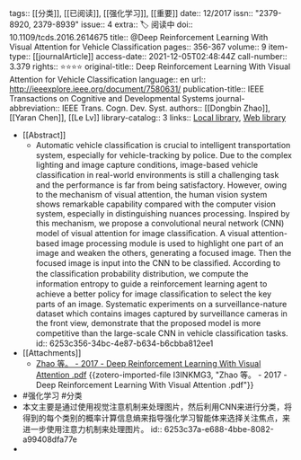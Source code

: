 tags:: [[分类]], [[已阅读]], [[强化学习]], [[重要]]
date:: 12/2017
issn:: "2379-8920, 2379-8939"
issue:: 4
extra:: 🏷️ 阅读中
doi:: 10.1109/tcds.2016.2614675
title:: @Deep Reinforcement Learning With Visual Attention for Vehicle Classification
pages:: 356-367
volume:: 9
item-type:: [[journalArticle]]
access-date:: 2021-12-05T02:48:44Z
call-number:: 3.379
rights:: ⭐⭐⭐⭐
original-title:: Deep Reinforcement Learning With Visual Attention for Vehicle Classification
language:: en
url:: http://ieeexplore.ieee.org/document/7580631/
publication-title:: IEEE Transactions on Cognitive and Developmental Systems
journal-abbreviation:: IEEE Trans. Cogn. Dev. Syst.
authors:: [[Dongbin Zhao]], [[Yaran Chen]], [[Le Lv]]
library-catalog:: 3
links:: [Local library](zotero://select/library/items/BHQT8T4W), [Web library](https://www.zotero.org/users/8746250/items/BHQT8T4W)

- [[Abstract]]
	- Automatic vehicle classiﬁcation is crucial to intelligent transportation system, especially for vehicle-tracking by police. Due to the complex lighting and image capture conditions, image-based vehicle classiﬁcation in real-world environments is still a challenging task and the performance is far from being satisfactory. However, owing to the mechanism of visual attention, the human vision system shows remarkable capability compared with the computer vision system, especially in distinguishing nuances processing. Inspired by this mechanism, we propose a convolutional neural network (CNN) model of visual attention for image classiﬁcation. A visual attention-based image processing module is used to highlight one part of an image and weaken the others, generating a focused image. Then the focused image is input into the CNN to be classiﬁed. According to the classiﬁcation probability distribution, we compute the information entropy to guide a reinforcement learning agent to achieve a better policy for image classiﬁcation to select the key parts of an image. Systematic experiments on a surveillance-nature dataset which contains images captured by surveillance cameras in the front view, demonstrate that the proposed model is more competitive than the large-scale CNN in vehicle classiﬁcation tasks.
	  id:: 6253c356-34bc-4e87-b634-b6cbba812ee1
- [[Attachments]]
	- [Zhao 等。 - 2017 - Deep Reinforcement Learning With Visual Attention .pdf](zotero://select/library/items/I3INKMG3) {{zotero-imported-file I3INKMG3, "Zhao 等。 - 2017 - Deep Reinforcement Learning With Visual Attention .pdf"}}
- #强化学习 #分类
- 本文主要是通过使用视觉注意机制来处理图片，然后利用CNN来进行分类，将得到的每个类别的概率计算信息熵来指导强化学习智能体来选择关注焦点，来进一步使用注意力机制来处理图片。
  id:: 6253c37a-e688-4bbe-8082-a99408dfa77e
-